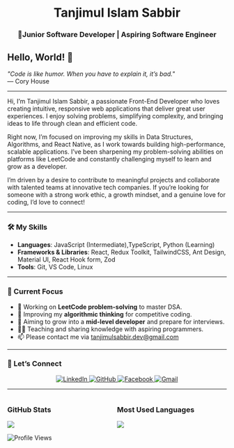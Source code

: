 <h1 align="center">Tanjimul Islam Sabbir</h1>
<h3 align="center">🚀Junior Software Developer | Aspiring Software Engineer  </h3>


## **Hello, World! 👋**  
_"Code is like humor. When you have to explain it, it’s bad."_  
— Cory House  
****
Hi, I’m Tanjimul Islam Sabbir, a passionate Front-End Developer who loves creating intuitive, responsive web applications that deliver great user experiences. I enjoy solving problems, simplifying complexity, and bringing ideas to life through clean and efficient code.

Right now, I’m focused on improving my skills in Data Structures, Algorithms, and React Native, as I work towards building high-performance, scalable applications. I’ve been sharpening my problem-solving abilities on platforms like LeetCode and constantly challenging myself to learn and grow as a developer.

I’m driven by a desire to contribute to meaningful projects and collaborate with talented teams at innovative tech companies. If you’re looking for someone with a strong work ethic, a growth mindset, and a genuine love for coding, I’d love to connect! 

****

### **🛠️ My Skills**  
- **Languages**: JavaScript (Intermediate),TypeScript, Python (Learning)  
- **Frameworks & Libraries**: React, Redux Toolkit, TailwindCSS, Ant Design, Material UI, React Hook form, Zod
- **Tools**: Git, VS Code, Linux 
****
### **📌 Current Focus**  
- 🔭 Working on **LeetCode problem-solving** to master DSA.  
- 🌱 Improving my **algorithmic thinking** for competitive coding.  
- 🎯 Aiming to grow into a **mid-level developer** and prepare for interviews.  
- 🧑‍🏫 Teaching and sharing knowledge with aspiring programmers.
- 📫 Please contact me via tanjimulsabbir.dev@gmail.com
  
****

### **💬 Let’s Connect**  
<div align="center">
  <a href="https://www.linkedin.com/in/TanjimulSabbir/" target="_blank">
    <img src="https://img.shields.io/badge/LinkedIn-0077B5?style=for-the-badge&logo=linkedin&logoColor=white" alt="LinkedIn">
  </a>
  <a href="https://github.com/TanjimulSabbir/" target="_blank">
    <img src="https://img.shields.io/badge/GitHub-181717?style=for-the-badge&logo=github&logoColor=white" alt="GitHub">
  </a>
    <a href="https://www.facebook.com/tanjimulsabbir.devel" target="_blank">
    <img src="https://img.shields.io/badge/Facebook-181717?style=for-the-badge&logo=facebook&logoColor=white" alt="Facebook">
  </a>
  <a href="mailto:tanjimulsabbir.dev@gmail.com">
    <img src="https://img.shields.io/badge/Gmail-D14836?style=for-the-badge&logo=gmail&logoColor=white" alt="Gmail">
  </a>
</div>

****
<div style="display: flex; justify-content: space-between; align-items: center; flex-wrap: wrap;">
  <div style="flex: 1;">
    <h3>GitHub Stats</h3>
    <img src="https://github-readme-stats.vercel.app/api?username=tanjimulsabbir&show_icons=true&theme=radical" />
  </div>
  
  <div style="flex: 1;">
    <h3>Most Used Languages</h3>
    <img src="https://github-readme-stats.vercel.app/api/top-langs/?username=tanjimulsabbir&layout=compact&theme=radical" />
  </div>
</div>

![Profile Views](https://komarev.com/ghpvc/?username=TanjimulSabbir&color=blue)

